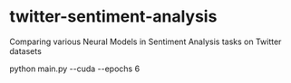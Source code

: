 # twitter-sentiment-analysis
Comparing various Neural Models in Sentiment Analysis tasks on Twitter datasets

python main.py --cuda --epochs 6
